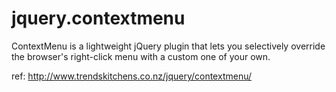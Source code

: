 # jquery.contextmenu
ContextMenu is a lightweight jQuery plugin that lets you selectively override the browser's right-click menu with a custom one of your own.

ref: http://www.trendskitchens.co.nz/jquery/contextmenu/
